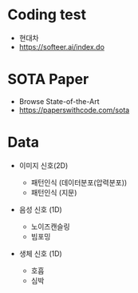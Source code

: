 
# Coding test

+ 현대차
+ https://softeer.ai/index.do


# SOTA Paper 
+ Browse State-of-the-Art
+ https://paperswithcode.com/sota


# Data

+ 이미지 신호(2D)
  + 패턴인식 (데이터분포(압력분포))
  + 패턴인식 (지문)

+ 음성 신호 (1D)
  + 노이즈캔슬링 
  + 빔포밍
  
+ 생체 신호 (1D)
  + 호흡
  + 심박 
